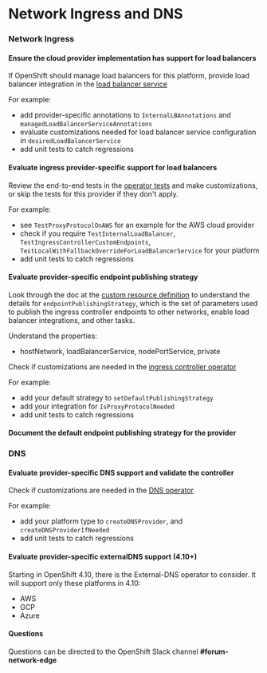 # Network Ingress and DNS

### Network Ingress

#### Ensure the cloud provider implementation has support for load balancers

If OpenShift should manage load balancers for this platform, provide load balancer
integration in the [load balancer service](https://github.com/openshift/cluster-ingress-operator/pkg/operator/controller/ingress/load_balancer_service.go)

For example:
- add provider-specific annotations to `InternalLBAnnotations` and `managedLoadBalancerServiceAnnotations`
- evaluate customizations needed for load balancer service configuration in `desiredLoadBalancerService`
- add unit tests to catch regressions

#### Evaluate ingress provider-specific support for load balancers

Review the end-to-end tests in the [operator tests](https://github.com/openshift/cluster-ingress-operator/blob/master/test/e2e/operator_test.go)
and make customizations, or skip the tests for this provider if they don't apply.

For example:
- see `TestProxyProtocolOnAWS` for an example for the AWS cloud provider 
- check if you require `TestInternalLoadBalancer`, `TestIngressControllerCustomEndpoints`, `TestLocalWithFallbackOverrideForLoadBalancerService` for your platform
- add unit tests to catch regressions

#### Evaluate provider-specific endpoint publishing strategy

Look through the doc at the [custom resource definition](https://github.com/openshift/cluster-ingress-operator/manifests/00-custom-resource-definition.yaml)
to understand the details for `endpointPublishingStrategy`, which is the set of parameters
used to publish the ingress controller endpoints to other networks, enable load
balancer integrations, and other tasks.

Understand the properties:
- hostNetwork, loadBalancerService, nodePortService, private

Check if customizations are needed in the [ingress controller operator](https://github.com/openshift/cluster-ingress-operator/blob/master/pkg/operator/controller/ingress/controller.go)

For example: 
- add your default strategy to `setDefaultPublishingStrategy`
- add your integration for `IsProxyProtocolNeeded`
- add unit tests to catch regressions

#### Document the default endpoint publishing strategy for the provider

### DNS

#### Evaluate provider-specific DNS support and validate the controller

Check if customizations are needed in the [DNS operator](https://github.com/openshift/cluster-ingress-operator/pkg/operator/controller/dns/controller.go)

For example:
- add your platform type to `createDNSProvider`, and `createDNSProviderIfNeeded`
- add unit tests to catch regressions

#### Evaluate provider-specific externalDNS support (4.10+)

Starting in OpenShift 4.10, there is the External-DNS operator to consider.
It will support only these platforms in 4.10:
- AWS
- GCP
- Azure

#### Questions

Questions can be directed to the OpenShift Slack channel **#forum-network-edge**
